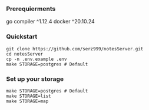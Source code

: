 ### Prerequierments
go compiler ^1.12.4
docker ^20.10.24
### Quickstart
```
git clone https://github.com/serz999/notesServer.git
cd notesServer 
cp -n .env.example .env
make STORAGE=postgres # Default
```
### Set up your storage
```
make STORAGE=postgres # Default
make STORAGE=list
make STORAGE=map
```
